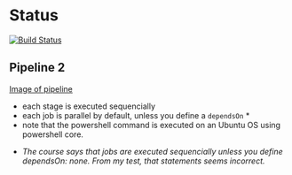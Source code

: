 # Status  
[![Build Status](https://dev.azure.com/ThomasDetemmerman/PrivateCloud/_apis/build/status/ThomasDetemmerman.CheatSheets?branchName=master)](https://dev.azure.com/ThomasDetemmerman/PrivateCloud/_build/latest?definitionId=23&branchName=master)

## Pipeline 2
[Image of pipeline](./img/pipeline.png)

- each stage is executed sequencially
- each job is parallel by default, unless you define a `dependsOn` *
- note that the powershell command is executed on an Ubuntu OS using powershell core.

* _The course says that jobs are executed sequencially unless you define dependsOn: none. From my test, that statements seems incorrect._
